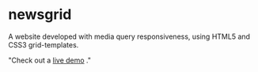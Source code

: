 # newsgrid
A website developed with media query responsiveness, using HTML5 and CSS3 grid-templates.

<p>
"Check out a 
<a href="https://optimistic-albattani-acf077.netlify.com/index.html" >live demo</a>
."
</p>
